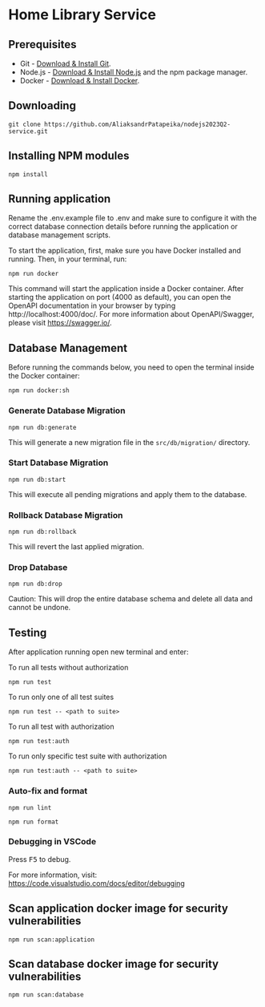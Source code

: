 # Home Library Service

## Prerequisites

- Git - [Download & Install Git](https://git-scm.com/downloads).
- Node.js - [Download & Install Node.js](https://nodejs.org/en/download/) and the npm package manager.
- Docker - [Download & Install Docker](https://www.docker.com).

## Downloading

```
git clone https://github.com/AliaksandrPatapeika/nodejs2023Q2-service.git
```

## Installing NPM modules

```
npm install
```

## Running application

Rename the .env.example file to .env and make sure to configure it with the correct database connection details before running the application or database management scripts.

To start the application, first, make sure you have Docker installed and running. Then, in your terminal, run:

```
npm run docker
```

This command will start the application inside a Docker container. After starting the application on port (4000 as default), you can open the OpenAPI documentation in your browser by typing http://localhost:4000/doc/. For more information about OpenAPI/Swagger, please visit https://swagger.io/.

## Database Management

Before running the commands below, you need to open the terminal inside the Docker container:

```
npm run docker:sh
```

### Generate Database Migration

```
npm run db:generate
```

This will generate a new migration file in the `src/db/migration/` directory.

### Start Database Migration

```
npm run db:start
```

This will execute all pending migrations and apply them to the database.

### Rollback Database Migration

```
npm run db:rollback
```

This will revert the last applied migration.

### Drop Database

```
npm run db:drop
```

Caution: This will drop the entire database schema and delete all data and cannot be undone.

## Testing

After application running open new terminal and enter:

To run all tests without authorization

```
npm run test
```

To run only one of all test suites

```
npm run test -- <path to suite>
```

To run all test with authorization

```
npm run test:auth
```

To run only specific test suite with authorization

```
npm run test:auth -- <path to suite>
```

### Auto-fix and format

```
npm run lint
```

```
npm run format
```

### Debugging in VSCode

Press <kbd>F5</kbd> to debug.

For more information, visit: https://code.visualstudio.com/docs/editor/debugging

## Scan application docker image for security vulnerabilities

```
npm run scan:application
```

## Scan database docker image for security vulnerabilities

```
npm run scan:database
```
